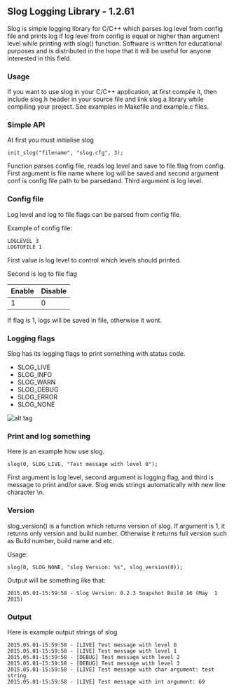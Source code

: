 ## Slog Logging Library - 1.2.61
Slog is simple logging library for C/C++ which parses log level from config file and prints log if log level from config is equal or higher than argument level while printing with slog() function. Software is written for educational purposes and is distributed in the hope that it will be useful for anyone interested in this field.

### Usage
If you want to use slog in your C/C++ application, at first compile it, then include slog.h header in your source file and link slog.a library while compiling your project. See examples in Makefile and example.c files.

### Simple API
At first you must initialise slog
```
init_slog("filename", "slog.cfg", 3);
```
Function parses config file, reads log level and save to file flag from config. First argument is file name where log will be saved and second argument conf is config file path to be parsedand. Third argument is log level.

### Config file

Log level and log to file flags can be parsed from config file.

Example of config file:
```
LOGLEVEL 3
LOGTOFILE 1
```
First value is log level to control which levels should printed.

Second is log to file flag

Enable   | Disable
---------|---------
1        | 0

If flag is 1, logs will be saved in file, otherwise it wont.

### Logging flags
Slog has its logging flags to print something with status code.

- SLOG_LIVE
- SLOG_INFO
- SLOG_WARN
- SLOG_DEBUG
- SLOG_ERROR
- SLOG_NONE

![alt tag](https://github.com/kala13x/slog/blob/master/slog.png)

### Print and log something
Here is an example how use slog.
```
slog(0, SLOG_LIVE, "Test message with level 0");
```
First argument is log level, second argument is logging flag, and third is message to print and/or save. Slog ends strings automatically with new line character \n.

### Version
slog_version() is a function which returns version of slog. If argument is 1, it returns only version and build number. Otherwise it returns full version such as Build number, build name and etc.

Usage:
```
slog(0, SLOG_NONE, "slog Version: %s", slog_version(0));
```
Output will be something like that:
```
2015.05.01-15:59:58 - Slog Version: 0.2.3 Snapshot Build 16 (May  1 2015)
```

### Output
Here is example output strings of slog
```
2015.05.01-15:59:58 - [LIVE] Test message with level 0
2015.05.01-15:59:58 - [LIVE] Test message with level 1
2015.05.01-15:59:58 - [DEBUG] Test message with level 2
2015.05.01-15:59:58 - [DEBUG] Test message with level 3
2015.05.01-15:59:58 - [LIVE] Test message with char argument: test string
2015.05.01-15:59:58 - [LIVE] Test message with int argument: 69
```
